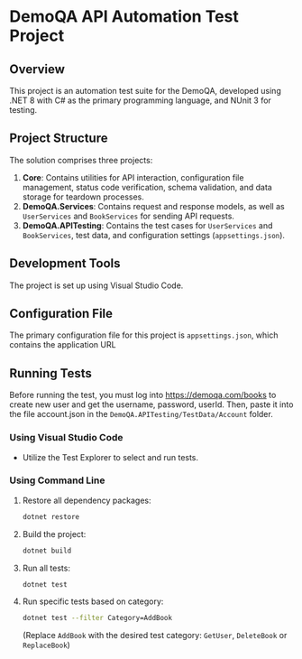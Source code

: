 # DemoQA API Automation Test Project

## Overview
This project is an automation test suite for the DemoQA, developed using .NET 8 with C# as the primary programming language, and NUnit 3 for testing.

## Project Structure
The solution comprises three projects:

1. **Core**: Contains utilities for API interaction, configuration file management, status code verification, schema validation, and data storage for teardown processes.
2. **DemoQA.Services**: Contains request and response models, as well as `UserServices` and `BookServices` for sending API requests.
3. **DemoQA.APITesting**: Contains the test cases for `UserServices` and `BookServices`, test data, and configuration settings (`appsettings.json`).

## Development Tools
The project is set up using Visual Studio Code.

## Configuration File
The primary configuration file for this project is `appsettings.json`, which contains the application URL

## Running Tests
Before running the test, you must log into https://demoqa.com/books to create new user and get the username, password, userId. Then, paste it into the file account.json in the `DemoQA.APITesting/TestData/Account` folder.
### Using Visual Studio Code
- Utilize the Test Explorer to select and run tests.

### Using Command Line
1. Restore all dependency packages:
   ```sh
   dotnet restore
   ```
2. Build the project:
   ```sh
   dotnet build
   ```
3. Run all tests:
   ```sh
   dotnet test
   ```
4. Run specific tests based on category:
   ```sh
   dotnet test --filter Category=AddBook
   ```
   (Replace `AddBook` with the desired test category: `GetUser`, `DeleteBook` or `ReplaceBook`)